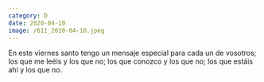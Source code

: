 ```yaml
--- 
category: D 
date: 2020-04-10 
image: /611_2020-04-10.jpeg 
--- 
```


En este viernes santo tengo un mensaje especial para cada un de vosotros; los que me leéis y los que no; los que conozco y los que no; los que estáis ahí y los que no.